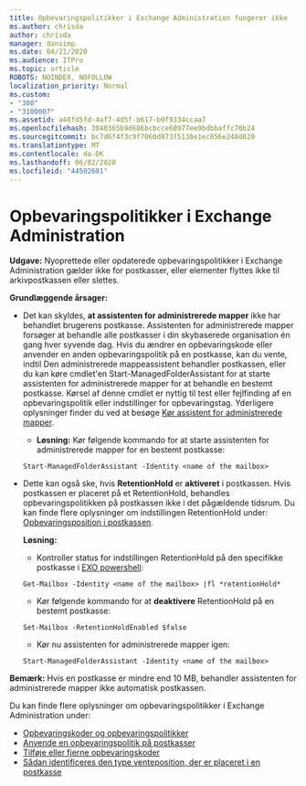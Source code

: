 ```yaml
---
title: Opbevaringspolitikker i Exchange Administration fungerer ikke
ms.author: chrisda
author: chrisda
manager: dansimp
ms.date: 04/21/2020
ms.audience: ITPro
ms.topic: article
ROBOTS: NOINDEX, NOFOLLOW
localization_priority: Normal
ms.custom:
- "308"
- "3100007"
ms.assetid: a48fd5fd-4af7-4d5f-b617-b0f9334ccaa7
ms.openlocfilehash: 3040365b9d686bcbcce60977ee9bdbbaffc70b24
ms.sourcegitcommit: bc7d6f4f3c9f7060d073f5130e1ec856e248d020
ms.translationtype: MT
ms.contentlocale: da-DK
ms.lasthandoff: 06/02/2020
ms.locfileid: "44502601"
---
```

# <a name="retention-policies-in-exchange-admin-center"></a>Opbevaringspolitikker i Exchange Administration

 **Udgave:** Nyoprettede eller opdaterede opbevaringspolitikker i Exchange Administration gælder ikke for postkasser, eller elementer flyttes ikke til arkivpostkassen eller slettes. 
  
 **Grundlæggende årsager:**
  
- Det kan skyldes, **at assistenten for administrerede mapper** ikke har behandlet brugerens postkasse. Assistenten for administrerede mapper forsøger at behandle alle postkasser i din skybaserede organisation én gang hver syvende dag. Hvis du ændrer en opbevaringskode eller anvender en anden opbevaringspolitik på en postkasse, kan du vente, indtil Den administrerede mappeassistent behandler postkassen, eller du kan køre cmdlet'en Start-ManagedFolderAssistant for at starte assistenten for administrerede mapper for at behandle en bestemt postkasse. Kørsel af denne cmdlet er nyttig til test eller fejlfinding af en opbevaringspolitik eller indstillinger for opbevaringstag. Yderligere oplysninger finder du ved at besøge [Kør assistent for administrerede mapper](https://msdn.microsoft.com/library/gg271153%28v=exchsrvcs.149%29.aspx#managedfolderassist).
    
  - **Løsning:** Kør følgende kommando for at starte assistenten for administrerede mapper for en bestemt postkasse:
    
  ```
  Start-ManagedFolderAssistant -Identity <name of the mailbox>
  ```

- Dette kan også ske, hvis **RetentionHold** er **aktiveret** i postkassen. Hvis postkassen er placeret på et RetentionHold, behandles opbevaringspolitikken på postkassen ikke i det pågældende tidsrum. Du kan finde flere oplysninger om indstillingen RetentionHold under: [Opbevaringsposition i postkassen](https://docs.microsoft.com/exchange/security-and-compliance/messaging-records-management/mailbox-retention-hold).
    
    **Løsning:**
    
  - Kontroller status for indstillingen RetentionHold på den specifikke postkasse i [EXO powershell](https://docs.microsoft.com/powershell/exchange/exchange-online/connect-to-exchange-online-powershell/connect-to-exchange-online-powershell?view=exchange-ps):
    
  ```
  Get-Mailbox -Identity <name of the mailbox> |fl *retentionHold*
  ```

  - Kør følgende kommando for at **deaktivere** RetentionHold på en bestemt postkasse:
    
  ```
  Set-Mailbox -RetentionHoldEnabled $false
  ```

  - Kør nu assistenten for administrerede mapper igen:
    
  ```
  Start-ManagedFolderAssistant -Identity <name of the mailbox>
  ```

 **Bemærk:** Hvis en postkasse er mindre end 10 MB, behandler assistenten for administrerede mapper ikke automatisk postkassen.
 
Du kan finde flere oplysninger om opbevaringspolitikker i Exchange Administration under:
- [Opbevaringskoder og opbevaringspolitikker](https://docs.microsoft.com/exchange/security-and-compliance/messaging-records-management/retention-tags-and-policies)
- [Anvende en opbevaringspolitik på postkasser](https://docs.microsoft.com/exchange/security-and-compliance/messaging-records-management/apply-retention-policy)
- [Tilføje eller fjerne opbevaringskoder](https://docs.microsoft.com/exchange/security-and-compliance/messaging-records-management/add-or-remove-retention-tags)
- [Sådan identificeres den type venteposition, der er placeret i en postkasse](https://docs.microsoft.com/microsoft-365/compliance/identify-a-hold-on-an-exchange-online-mailbox)
